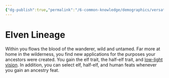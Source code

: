 ```yaml
---
{"dg-publish":true,"permalink":"/6-common-knowledge/demographics/versatile-heritages/mixed-lineage/elven-lineage/"}
---
```


# Elven Lineage

Within you flows the blood of the wanderer, wild and untamed. Far more at home in the wilderness, you find new applications for the purposes your ancestors were created. You gain the elf trait, the half-elf trait, and [low-light vision](https://2e.aonprd.com/Rules.aspx?ID=416). In addition, you can select elf, half-elf, and human feats whenever you gain an ancestry feat.